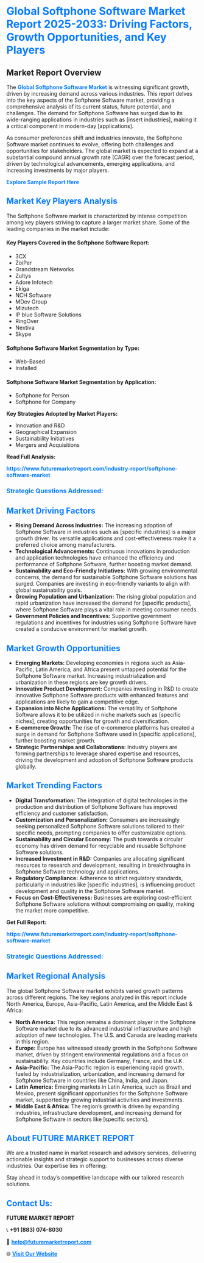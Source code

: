 <h1 style="color: #007BFF;">Global Softphone Software Market Report 2025-2033: Driving Factors, Growth Opportunities, and Key Players</h1>

<section id="overview">
<h2>Market Report Overview</h2>
<p>The <a href="https://www.futuremarketreport.com/industry-report/softphone-software-market" style="color: #007BFF; text-decoration: none;"><strong>Global Softphone Software Market</strong></a> is witnessing significant growth, driven by increasing demand across various industries. This report delves into the key aspects of the Softphone Software market, providing a comprehensive analysis of its current status, future potential, and challenges. The demand for Softphone Software has surged due to its wide-ranging applications in industries such as [insert industries], making it a critical component in modern-day [applications].</p>
<p>As consumer preferences shift and industries innovate, the Softphone Software market continues to evolve, offering both challenges and opportunities for stakeholders. The global market is expected to expand at a substantial compound annual growth rate (CAGR) over the forecast period, driven by technological advancements, emerging applications, and increasing investments by major players.</p>
</section>

<section id="overview">
<p><a href="https://www.futuremarketreport.com/request-sample/reportId=56358" style="color: #007BFF; text-decoration: none;"><strong>Explore Sample Report Here</strong></a></p>
</section>

<section id="key-players">
<h2 style="color: #007BFF;">Market Key Players Analysis</h2>
<p>The Softphone Software market is characterized by intense competition among key players striving to capture a larger market share. Some of the leading companies in the market include:</p>
<h4>Key Players Covered in the Softphone Software Report:</h4>
<ul><li>3CX</li><li>ZoiPer</li><li>Grandstream Networks</li><li>Zultys</li><li>Adore Infotech</li><li>Ekiga</li><li>NCH Software</li><li>MDev Group</li><li>Mizutech</li><li>IP blue Software Solutions</li><li>RingOver</li><li>Nextiva</li><li>Skype</li></ul>
<h4>Softphone Software Market Segmentation by Type:</h4>
<ul><li>Web-Based</li><li>Installed</li></ul>

<h4>Softphone Software Market Segmentation by Application:</h4>
<ul><li>Softphone for Person</li><li>Softphone for Company</li></ul>
<p><strong>Key Strategies Adopted by Market Players:</strong></p>
<ul>
<li>Innovation and R&D</li>
<li>Geographical Expansion</li>
<li>Sustainability Initiatives</li>
<li>Mergers and Acquisitions</li>
</ul>
</section>

<section>
<p><strong>Read Full Analysis: </strong></p><a href="https://www.futuremarketreport.com/industry-report/softphone-software-market" style="color: #007BFF; text-decoration: none;"><strong>https://www.futuremarketreport.com/industry-report/softphone-software-market</strong></a>
<h3 style="color: #007BFF;">Strategic Questions Addressed:</h3>
</section>

<section id="driving-factors">
<h2 style="color: #007BFF;">Market Driving Factors</h2>
<ul>
<li><strong>Rising Demand Across Industries:</strong> The increasing adoption of Softphone Software in industries such as [specific industries] is a major growth driver. Its versatile applications and cost-effectiveness make it a preferred choice among manufacturers.</li>
<li><strong>Technological Advancements:</strong> Continuous innovations in production and application technologies have enhanced the efficiency and performance of Softphone Software, further boosting market demand.</li>
<li><strong>Sustainability and Eco-Friendly Initiatives:</strong> With growing environmental concerns, the demand for sustainable Softphone Software solutions has surged. Companies are investing in eco-friendly variants to align with global sustainability goals.</li>
<li><strong>Growing Population and Urbanization:</strong> The rising global population and rapid urbanization have increased the demand for [specific products], where Softphone Software plays a vital role in meeting consumer needs.</li>
<li><strong>Government Policies and Incentives:</strong> Supportive government regulations and incentives for industries using Softphone Software have created a conducive environment for market growth.</li>
</ul>
</section>

<section id="growth-opportunities">
<h2 style="color: #007BFF;">Market Growth Opportunities</h2>
<ul>
<li><strong>Emerging Markets:</strong> Developing economies in regions such as Asia-Pacific, Latin America, and Africa present untapped potential for the Softphone Software market. Increasing industrialization and urbanization in these regions are key growth drivers.</li>
<li><strong>Innovative Product Development:</strong> Companies investing in R&D to create innovative Softphone Software products with enhanced features and applications are likely to gain a competitive edge.</li>
<li><strong>Expansion into Niche Applications:</strong> The versatility of Softphone Software allows it to be utilized in niche markets such as [specific niches], creating opportunities for growth and diversification.</li>
<li><strong>E-commerce Growth:</strong> The rise of e-commerce platforms has created a surge in demand for Softphone Software used in [specific applications], further boosting market growth.</li>
<li><strong>Strategic Partnerships and Collaborations:</strong> Industry players are forming partnerships to leverage shared expertise and resources, driving the development and adoption of Softphone Software products globally.</li>
</ul>
</section>

<section id="trending-factors">
<h2 style="color: #007BFF;">Market Trending Factors</h2>
<ul>
<li><strong>Digital Transformation:</strong> The integration of digital technologies in the production and distribution of Softphone Software has improved efficiency and customer satisfaction.</li>
<li><strong>Customization and Personalization:</strong> Consumers are increasingly seeking personalized Softphone Software solutions tailored to their specific needs, prompting companies to offer customizable options.</li>
<li><strong>Sustainability and Circular Economy:</strong> The push towards a circular economy has driven demand for recyclable and reusable Softphone Software solutions.</li>
<li><strong>Increased Investment in R&D:</strong> Companies are allocating significant resources to research and development, resulting in breakthroughs in Softphone Software technology and applications.</li>
<li><strong>Regulatory Compliance:</strong> Adherence to strict regulatory standards, particularly in industries like [specific industries], is influencing product development and quality in the Softphone Software market.</li>
<li><strong>Focus on Cost-Effectiveness:</strong> Businesses are exploring cost-efficient Softphone Software solutions without compromising on quality, making the market more competitive.</li>
</ul>
</section>

<section>
<p><strong>Get Full Report: </strong></p><a href="https://www.futuremarketreport.com/industry-report/softphone-software-market" style="color: #007BFF; text-decoration: none;"><strong>https://www.futuremarketreport.com/industry-report/softphone-software-market</strong></a>
<h3 style="color: #007BFF;">Strategic Questions Addressed:</h3>
</section>


<section id="regional-analysis">
<h2 style="color: #007BFF;">Market Regional Analysis</h2>
<p>The global Softphone Software market exhibits varied growth patterns across different regions. The key regions analyzed in this report include North America, Europe, Asia-Pacific, Latin America, and the Middle East & Africa:</p>
<ul>
<li><strong>North America:</strong> This region remains a dominant player in the Softphone Software market due to its advanced industrial infrastructure and high adoption of new technologies. The U.S. and Canada are leading markets in this region.</li>
<li><strong>Europe:</strong> Europe has witnessed steady growth in the Softphone Software market, driven by stringent environmental regulations and a focus on sustainability. Key countries include Germany, France, and the U.K.</li>
<li><strong>Asia-Pacific:</strong> The Asia-Pacific region is experiencing rapid growth, fueled by industrialization, urbanization, and increasing demand for Softphone Software in countries like China, India, and Japan.</li>
<li><strong>Latin America:</strong> Emerging markets in Latin America, such as Brazil and Mexico, present significant opportunities for the Softphone Software market, supported by growing industrial activities and investments.</li>
<li><strong>Middle East & Africa:</strong> The region’s growth is driven by expanding industries, infrastructure development, and increasing demand for Softphone Software in sectors like [specific sectors].</li>
</ul>
</section>

<footer>
<h2 style="color: #007BFF;">About FUTURE MARKET REPORT</h2>
<p>We are a trusted name in market research and advisory services, delivering actionable insights and strategic support to businesses across diverse industries. Our expertise lies in offering:</p>

<p>Stay ahead in today’s competitive landscape with our tailored research solutions.</p>

<h2 style="color: #007BFF;">Contact Us:</h2>
<p><strong>FUTURE MARKET REPORT</strong></p>
<p>📞 <strong>+91 (883) 074-8030</strong></p>
<p>📧 <strong><a href="mailto:help@futuremarketreport.com" style="color: #007BFF;">help@futuremarketreport.com</a></strong></p>
<p>🌐 <strong><a href="https://www.futuremarketreport.com/" style="color: #007BFF;">Visit Our Website</a></strong></p>
</footer>